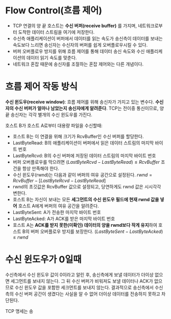 # Flow Control(흐름 제어)
- TCP 연결의 양 끝 호스트는 **수신 버퍼(receive buffer)** 를 가지며, 네트워크로부터 도착한 데이터 스트림을 여기에 저장한다.
- 수신측 애플리케이션이 버퍼에서 데이터를 읽는 속도가 송신측이 데이터를 보내는 속도보다 느리면 송신자는 수신자의 버퍼를 쉽게 오버플로우시킬 수 있다.
- 버퍼 오버플로우 방지를 위해 흐름 제어를 통해 데이터 송신 속도와 수신 애플리케이션의 데이터 읽기 속도를 맞춘다.
- 네트워크 혼잡 때문에 송신자를 조절하는 혼잡 제어와는 다른 개념이다.
# 흐름 제어 작동 방식
**수신 윈도우(receive window)**: 흐름 제어를 위해 송신자가 가지고 있는 변수다. **수신자의 수신 버퍼가 얼마나 남았는지 송신자에게 알려준다**. TCP는 전이중 통신이므로, 양끝 송신자는 각각 별개의 수신 윈도우를 가진다.

호스트 B가 호스트 A로부터 대용량 파일을 수신할때:
- 호스트 B는 이 연결을 위해 크기가 RcvBuffer인 수신 버퍼를 할당한다.
- LastByteRead: B의 애플리케이션이 버퍼에서 읽은 데이터 스트림의 마지막 바이트 번호
- LastByteRcvd: B의 수신 버퍼에 저장된 데이터 스트림의 마지막 바이트 번호
- 버퍼 오버플로우를 막으려면 $(LastByteRcvd - LastByteRead) \le RcvBuffer$ 조건을 항상 만족해야 한다.
- 수신 윈도우(rwnd)는 다음과 같이 버퍼의 여유 공간으로 설정된다.
  $rwnd = RcvBuffer - [LastByteRcvd - LastByteRead]$
- rwnd의 초깃값은 RcvBuffer 값으로 설정되고, 당연하게도 rwnd 값은 시시각각 변한다.
- 호스트 B는 자신이 보내는 모든 **세그먼트의 수신 윈도우 필드에 현재 rwnd 값을 넣어** 호스트 A에게 버퍼의 여유 공간을 알려준다.
- LastByteSent: A가 전송한 마지막 바이트 번호
- LastByteAcked: A가 ACK를 받은 마지막 바이트 번호
- 호스트 A는 **ACK를 받지 못한(미확인) 데이터의 양을 rwnd보다 작게 유지**하여 호스트 B의 버퍼 오버플로우 방지를 보장한다.
  $(LastByteSent - LastByteAcked) \le rwnd$
# 수신 윈도우가 0일때
수신측에서 수신 윈도우 값이 0이라고 알린 후, 송신측에게 보낼 데이터가 더이상 없으면 세그먼트를 보내지 않는다. 그 뒤 수신 버퍼가 비워져도 보낼 데이터나 ACK가 없으므로 수신 윈도우 값을 포함한 세크먼트를 보내지 않는다.
결과적으로 송신측에서 수신측의 수신 버퍼 공간이 생겼다는 사실을 알 수 없어 더이상 데이터를 전송하지 못하고 차단된다.

TCP 명세는 송

